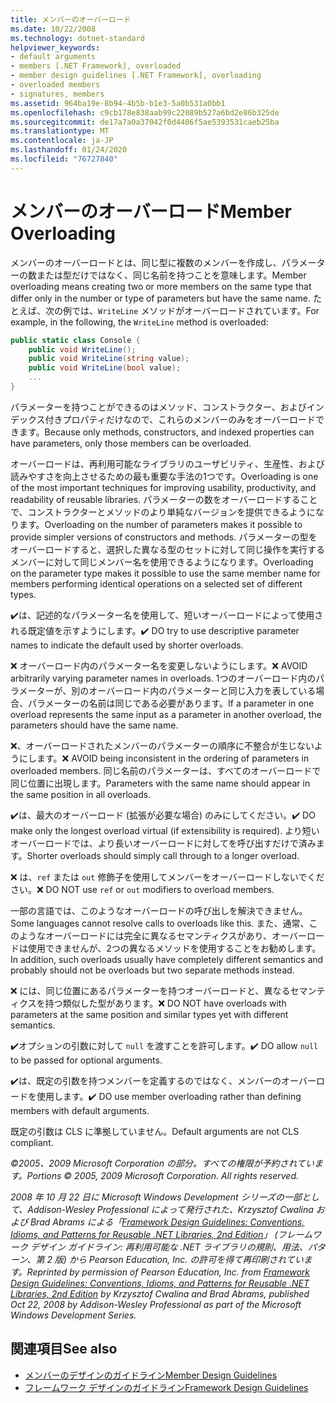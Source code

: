 ```yaml
---
title: メンバーのオーバーロード
ms.date: 10/22/2008
ms.technology: dotnet-standard
helpviewer_keywords:
- default arguments
- members [.NET Framework], overloaded
- member design guidelines [.NET Framework], overloading
- overloaded members
- signatures, members
ms.assetid: 964ba19e-8b94-4b5b-b1e3-5a0b531a0bb1
ms.openlocfilehash: c9cb178e838aab99c22089b527a6bd2e86b325de
ms.sourcegitcommit: de17a7a0a37042f0d4406f5ae5393531caeb25ba
ms.translationtype: MT
ms.contentlocale: ja-JP
ms.lasthandoff: 01/24/2020
ms.locfileid: "76727840"
---
```

# <a name="member-overloading"></a><span data-ttu-id="544cd-102">メンバーのオーバーロード</span><span class="sxs-lookup"><span data-stu-id="544cd-102">Member Overloading</span></span>
<span data-ttu-id="544cd-103">メンバーのオーバーロードとは、同じ型に複数のメンバーを作成し、パラメーターの数または型だけではなく、同じ名前を持つことを意味します。</span><span class="sxs-lookup"><span data-stu-id="544cd-103">Member overloading means creating two or more members on the same type that differ only in the number or type of parameters but have the same name.</span></span> <span data-ttu-id="544cd-104">たとえば、次の例では、`WriteLine` メソッドがオーバーロードされています。</span><span class="sxs-lookup"><span data-stu-id="544cd-104">For example, in the following, the `WriteLine` method is overloaded:</span></span>

```csharp
public static class Console {
    public void WriteLine();
    public void WriteLine(string value);
    public void WriteLine(bool value);
    ...
}
```

 <span data-ttu-id="544cd-105">パラメーターを持つことができるのはメソッド、コンストラクター、およびインデックス付きプロパティだけなので、これらのメンバーのみをオーバーロードできます。</span><span class="sxs-lookup"><span data-stu-id="544cd-105">Because only methods, constructors, and indexed properties can have parameters, only those members can be overloaded.</span></span>

 <span data-ttu-id="544cd-106">オーバーロードは、再利用可能なライブラリのユーザビリティ、生産性、および読みやすさを向上させるための最も重要な手法の1つです。</span><span class="sxs-lookup"><span data-stu-id="544cd-106">Overloading is one of the most important techniques for improving usability, productivity, and readability of reusable libraries.</span></span> <span data-ttu-id="544cd-107">パラメーターの数をオーバーロードすることで、コンストラクターとメソッドのより単純なバージョンを提供できるようになります。</span><span class="sxs-lookup"><span data-stu-id="544cd-107">Overloading on the number of parameters makes it possible to provide simpler versions of constructors and methods.</span></span> <span data-ttu-id="544cd-108">パラメーターの型をオーバーロードすると、選択した異なる型のセットに対して同じ操作を実行するメンバーに対して同じメンバー名を使用できるようになります。</span><span class="sxs-lookup"><span data-stu-id="544cd-108">Overloading on the parameter type makes it possible to use the same member name for members performing identical operations on a selected set of different types.</span></span>

 <span data-ttu-id="544cd-109">✔️は、記述的なパラメーター名を使用して、短いオーバーロードによって使用される既定値を示すようにします。</span><span class="sxs-lookup"><span data-stu-id="544cd-109">✔️ DO try to use descriptive parameter names to indicate the default used by shorter overloads.</span></span>

 <span data-ttu-id="544cd-110">❌ オーバーロード内のパラメーター名を変更しないようにします。</span><span class="sxs-lookup"><span data-stu-id="544cd-110">❌ AVOID arbitrarily varying parameter names in overloads.</span></span> <span data-ttu-id="544cd-111">1つのオーバーロード内のパラメーターが、別のオーバーロード内のパラメーターと同じ入力を表している場合、パラメーターの名前は同じである必要があります。</span><span class="sxs-lookup"><span data-stu-id="544cd-111">If a parameter in one overload represents the same input as a parameter in another overload, the parameters should have the same name.</span></span>

 <span data-ttu-id="544cd-112">❌、オーバーロードされたメンバーのパラメーターの順序に不整合が生じないようにします。</span><span class="sxs-lookup"><span data-stu-id="544cd-112">❌ AVOID being inconsistent in the ordering of parameters in overloaded members.</span></span> <span data-ttu-id="544cd-113">同じ名前のパラメーターは、すべてのオーバーロードで同じ位置に出現します。</span><span class="sxs-lookup"><span data-stu-id="544cd-113">Parameters with the same name should appear in the same position in all overloads.</span></span>

 <span data-ttu-id="544cd-114">✔️は、最大のオーバーロード (拡張が必要な場合) のみにしてください。</span><span class="sxs-lookup"><span data-stu-id="544cd-114">✔️ DO make only the longest overload virtual (if extensibility is required).</span></span> <span data-ttu-id="544cd-115">より短いオーバーロードでは、より長いオーバーロードに対してを呼び出すだけで済みます。</span><span class="sxs-lookup"><span data-stu-id="544cd-115">Shorter overloads should simply call through to a longer overload.</span></span>

 <span data-ttu-id="544cd-116">❌ は、`ref` または `out` 修飾子を使用してメンバーをオーバーロードしないでください。</span><span class="sxs-lookup"><span data-stu-id="544cd-116">❌ DO NOT use `ref` or `out` modifiers to overload members.</span></span>

 <span data-ttu-id="544cd-117">一部の言語では、このようなオーバーロードの呼び出しを解決できません。</span><span class="sxs-lookup"><span data-stu-id="544cd-117">Some languages cannot resolve calls to overloads like this.</span></span> <span data-ttu-id="544cd-118">また、通常、このようなオーバーロードには完全に異なるセマンティクスがあり、オーバーロードは使用できませんが、2つの異なるメソッドを使用することをお勧めします。</span><span class="sxs-lookup"><span data-stu-id="544cd-118">In addition, such overloads usually have completely different semantics and probably should not be overloads but two separate methods instead.</span></span>

 <span data-ttu-id="544cd-119">❌ には、同じ位置にあるパラメーターを持つオーバーロードと、異なるセマンティクスを持つ類似した型があります。</span><span class="sxs-lookup"><span data-stu-id="544cd-119">❌ DO NOT have overloads with parameters at the same position and similar types yet with different semantics.</span></span>

 <span data-ttu-id="544cd-120">✔️オプションの引数に対して `null` を渡すことを許可します。</span><span class="sxs-lookup"><span data-stu-id="544cd-120">✔️ DO  allow `null` to be passed for optional arguments.</span></span>

 <span data-ttu-id="544cd-121">✔️は、既定の引数を持つメンバーを定義するのではなく、メンバーのオーバーロードを使用します。</span><span class="sxs-lookup"><span data-stu-id="544cd-121">✔️ DO use member overloading rather than defining members with default arguments.</span></span>

 <span data-ttu-id="544cd-122">既定の引数は CLS に準拠していません。</span><span class="sxs-lookup"><span data-stu-id="544cd-122">Default arguments are not CLS compliant.</span></span>

 <span data-ttu-id="544cd-123">*©2005、2009 Microsoft Corporation の部分。すべての権限が予約されています。*</span><span class="sxs-lookup"><span data-stu-id="544cd-123">*Portions © 2005, 2009 Microsoft Corporation. All rights reserved.*</span></span>

 <span data-ttu-id="544cd-124">*2008 年 10 月 22 日に Microsoft Windows Development シリーズの一部として、Addison-Wesley Professional によって発行された、Krzysztof Cwalina および Brad Abrams による「[Framework Design Guidelines: Conventions, Idioms, and Patterns for Reusable .NET Libraries, 2nd Edition](https://www.informit.com/store/framework-design-guidelines-conventions-idioms-and-9780321545619)」 (フレームワーク デザイン ガイドライン: 再利用可能な .NET ライブラリの規則、用法、パターン、第 2 版) から Pearson Education, Inc. の許可を得て再印刷されています。*</span><span class="sxs-lookup"><span data-stu-id="544cd-124">*Reprinted by permission of Pearson Education, Inc. from [Framework Design Guidelines: Conventions, Idioms, and Patterns for Reusable .NET Libraries, 2nd Edition](https://www.informit.com/store/framework-design-guidelines-conventions-idioms-and-9780321545619) by Krzysztof Cwalina and Brad Abrams, published Oct 22, 2008 by Addison-Wesley Professional as part of the Microsoft Windows Development Series.*</span></span>

## <a name="see-also"></a><span data-ttu-id="544cd-125">関連項目</span><span class="sxs-lookup"><span data-stu-id="544cd-125">See also</span></span>

- [<span data-ttu-id="544cd-126">メンバーのデザインのガイドライン</span><span class="sxs-lookup"><span data-stu-id="544cd-126">Member Design Guidelines</span></span>](../../../docs/standard/design-guidelines/member.md)
- [<span data-ttu-id="544cd-127">フレームワーク デザインのガイドライン</span><span class="sxs-lookup"><span data-stu-id="544cd-127">Framework Design Guidelines</span></span>](../../../docs/standard/design-guidelines/index.md)
